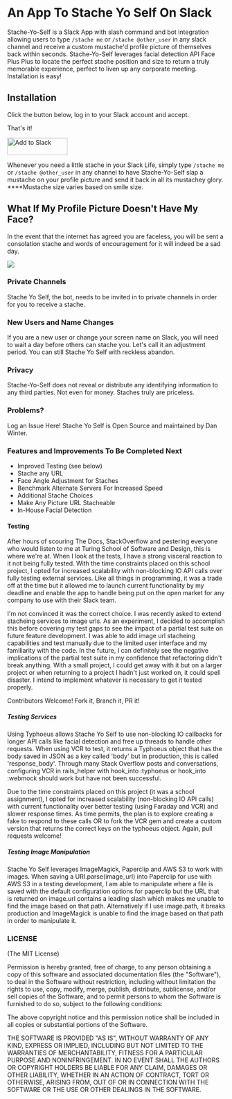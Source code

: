 # An App To Stache Yo Self On Slack

Stache-Yo-Self is a Slack App with slash command and bot integration allowing users to type `/stache me` or `/stache @other_user` in any slack channel and receive a custom mustache'd profile picture of themselves back within seconds. Stache-Yo-Self leverages facial detection API Face Plus Plus to locate the perfect stache position and size to return a truly memorable experience, perfect to liven up any corporate meeting. Installation is easy!

## Installation

Click the button below, log in to your Slack account and accept.

That's it!

<a href="https://slack.com/oauth/authorize?scope=commands,bot&client_id=2329094327.23820365107"><img alt="Add to Slack" height="40" width="139" src="https://platform.slack-edge.com/img/add_to_slack.png" srcset="https://platform.slack-edge.com/img/add_to_slack.png 1x, https://platform.slack-edge.com/img/add_to_slack@2x.png 2x" /></a>

Whenever you need a little stache in your Slack Life, simply type `/stache me` or `/stache @other_user` in any channel to have Stache-Yo-Self slap a mustache on your profile picture and send it back in all its mustachey glory. ****Mustache size varies based on smile size.


## What If My Profile Picture Doesn't Have My Face?

In the event that the internet has agreed you are faceless, you will be sent a consolation stache and words of encouragement for it will indeed be a sad day.

![](http://g.recordit.co/xgIwmiiemU.gif)


### Private Channels

Stache Yo Self, the bot, needs to be invited in to private channels in order for you to receive a stache.

### New Users and Name Changes

If you are a new user or change your screen name on Slack, you will need to wait a day before others can stache you. Let's call it an adjustment period. You can still Stache Yo Self with reckless abandon.

### Privacy

Stache-Yo-Self does not reveal or distribute any identifying information to any third parties. Not even for money. Staches truly are priceless.

### Problems?

Log an Issue Here! Stache Yo Self is Open Source and maintained by Dan Winter.

### Features and Improvements To Be Completed Next

- Improved Testing (see below)
- Stache any URL
- Face Angle Adjustment for Staches
- Benchmark Alternate Servers For Increased Speed
- Additional Stache Choices
- Make Any Picture URL Stacheable
- In-House Facial Detection

#### Testing

After hours of scouring The Docs, StackOverflow and pestering everyone who would listen to me at Turing School of Software and Design, this is where we're at. When I look at the tests, I have a strong visceral reaction to it not being fully tested. With the time constraints placed on this school project, I opted for increased scalability with non-blocking IO API calls over fully testing external services. Like all things in programming, it was a trade off at the time but it allowed me to launch current functionality by my deadline and enable the app to handle being put on the open market for any company to use with their Slack team.

I'm not convinced it was the correct choice. I was recently asked to extend stacheing services to image urls. As an experiment, I decided to accomplish this before covering my test gaps to see the impact of a partial test suite on future feature development. I was able to add image url stacheing capabilities and test manually due to the limited user interface and my familiarity with the code. In the future, I can definitely see the negative implications of the partial test suite in my confidence that refactoring didn't break anything. With a small project, I could get away with it but on a larger project or when returning to a project I hadn't just worked on, it could spell disaster. I intend to implement whatever is necessary to get it tested properly.

Contributors Welcome! Fork it, Branch it, PR it!

##### Testing Services

Using Typhoeus allows Stache Yo Self to use non-blocking IO callbacks for longer API calls like facial detection and free up threads to handle other requests. When using VCR to test, it returns a Typhoeus object that has the body saved in JSON as a key called 'body' but in production, this is called 'response_body'. Through many Stack Overflow posts and conversations, configuring VCR in rails_helper with hook_into :typhoeus or hook_into :webmock should work but have not been successful.

Due to the time constraints placed on this project (it was a school assignment), I opted for increased scalability (non-blocking IO API calls) with current functionality over better testing (using Faraday and VCR) and slower response times. As time permits, the plan is to explore creating a fake to respond to these calls OR to fork the VCR gem and create a custom version that returns the correct keys on the typhoeus object. Again, pull requests welcome!

##### Testing Image Manipulation

Stache Yo Self leverages ImageMagick, Paperclip and AWS S3 to work with images. When saving a URI.parse(image_url) into Paperclip for use with AWS S3 in a testing development, I am able to manipulate where a file is saved with the default configuration options for paperclip but the URL that is returned on image.url contains a leading slash which makes me unable to find the image based on that path. Alternatively if I use image.path, it breaks production and ImageMagick is unable to find the image based on that path in order to manipulate it.


### LICENSE

(The MIT License)

Permission is hereby granted, free of charge, to any person obtaining a copy of this software and associated documentation files (the "Software"), to deal in the Software without restriction, including without limitation the rights to use, copy, modify, merge, publish, distribute, sublicense, and/or sell copies of the Software, and to permit persons to whom the Software is furnished to do so, subject to the following conditions:

The above copyright notice and this permission notice shall be included in all copies or substantial portions of the Software.

THE SOFTWARE IS PROVIDED "AS IS", WITHOUT WARRANTY OF ANY KIND, EXPRESS OR IMPLIED, INCLUDING BUT NOT LIMITED TO THE WARRANTIES OF MERCHANTABILITY, FITNESS FOR A PARTICULAR PURPOSE AND NONINFRINGEMENT. IN NO EVENT SHALL THE AUTHORS OR COPYRIGHT HOLDERS BE LIABLE FOR ANY CLAIM, DAMAGES OR OTHER LIABILITY, WHETHER IN AN ACTION OF CONTRACT, TORT OR OTHERWISE, ARISING FROM, OUT OF OR IN CONNECTION WITH THE SOFTWARE OR THE USE OR OTHER DEALINGS IN THE SOFTWARE.

